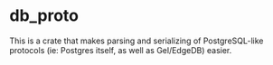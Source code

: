 # db_proto

This is a crate that makes parsing and serializing of PostgreSQL-like protocols
(ie: Postgres itself, as well as Gel/EdgeDB) easier.
